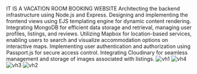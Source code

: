 IT IS A VACATION ROOM BOOKING WEBSITE
Architecting the backend infrastructure using Node.js and Express.
Designing and implementing the frontend views using EJS templating engine for dynamic content rendering.
Integrating MongoDB for efficient data storage and retrieval, managing user profiles, listings, and reviews.
Utilizing Mapbox for location-based services, enabling users to search and visualize accommodation options on interactive
maps.
Implementing user authentication and authorization using Passport.js for secure access control.
Integrating Cloudinary for seamless management and storage of images associated with listings.
![vh1](https://github.com/user-attachments/assets/58aa7f29-4fdd-4bd0-9bd3-6821c362677d)
![vh4](https://github.com/user-attachments/assets/83f2cdf8-955e-4afd-aa42-bcfdb07db6a2)
![vh3](https://github.com/user-attachments/assets/d4fffa6a-53a4-4b7b-9f20-6b39a1ddfb3e)
![vh2](https://github.com/user-attachments/assets/8118e536-ea5c-48ae-9db3-773b2e5901e4)
